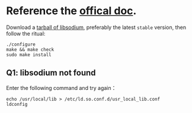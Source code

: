 # Reference the [offical doc](https://download.libsodium.org/doc/installation).

Download a [tarball of libsodium](https://download.libsodium.org/libsodium/releases), preferably the latest `stable` version, then follow the ritual:

```
./configure
make && make check
sudo make install
```

## Q1: libsodium not found
Enter the following command and try again：

```
echo /usr/local/lib > /etc/ld.so.conf.d/usr_local_lib.conf
ldconfig
```
